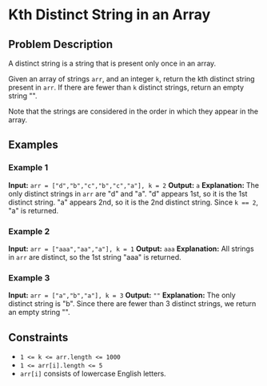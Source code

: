 # Kth Distinct String in an Array

## Problem Description

A distinct string is a string that is present only once in an array.

Given an array of strings `arr`, and an integer `k`, return the kth distinct string present in `arr`. If there are fewer than `k` distinct strings, return an empty string "".

Note that the strings are considered in the order in which they appear in the array.

## Examples

### Example 1

**Input:** `arr = ["d","b","c","b","c","a"], k = 2`
**Output:** `a`
**Explanation:**
The only distinct strings in `arr` are "d" and "a".
"d" appears 1st, so it is the 1st distinct string.
"a" appears 2nd, so it is the 2nd distinct string.
Since `k == 2`, "a" is returned. 

### Example 2

**Input:** `arr = ["aaa","aa","a"], k = 1`
**Output:** `aaa`
**Explanation:** All strings in `arr` are distinct, so the 1st string "aaa" is returned.

### Example 3

**Input:** `arr = ["a","b","a"], k = 3`
**Output:** `""`
**Explanation:** The only distinct string is "b". Since there are fewer than 3 distinct strings, we return an empty string "".

## Constraints

- `1 <= k <= arr.length <= 1000`
- `1 <= arr[i].length <= 5`
- `arr[i]` consists of lowercase English letters.